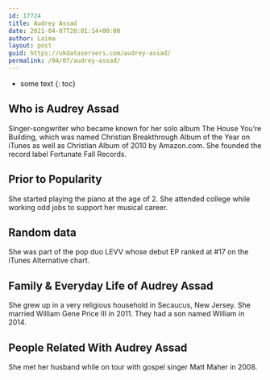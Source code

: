 ```yaml
---
id: 17724
title: Audrey Assad
date: 2021-04-07T20:01:14+00:00
author: Laima
layout: post
guid: https://ukdataservers.com/audrey-assad/
permalink: /04/07/audrey-assad/
---
```


* some text
{: toc}


## Who is Audrey Assad
                  
                  
                  
Singer-songwriter who became known for her solo album The House You&#8217;re Building, which was named Christian Breakthrough Album of the Year on iTunes as well as Christian Album of 2010 by Amazon.com. She founded the record label Fortunate Fall Records.
                  
              
            
              
            
                
                
                
## Prior to Popularity
                  
                  
                  
She started playing the piano at the age of 2. She attended college while working odd jobs to support her musical career.
                  
              
            
              
            
                
                
                
## Random data
                  
                  
                  
She was part of the pop duo LEVV whose debut EP ranked at #17 on the iTunes Alternative chart.
                  
              
            
              
            
                
                
                
## Family & Everyday Life of Audrey Assad
                  
                  
                  
She grew up in a very religious household in Secaucus, New Jersey. She married William Gene Price III in 2011. They had a son named William in 2014.
                  
              
            
              
            
                
                
                
## People Related With Audrey Assad
                  
                  
                  
She met her husband while on tour with gospel singer Matt Maher in 2008.
                  
              
            
              
            
                
              
            
              
              
            
            
              
            
          
          
          
